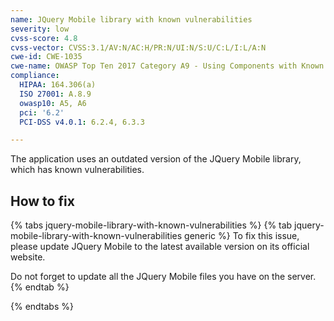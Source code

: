 ```yaml
---
name: JQuery Mobile library with known vulnerabilities
severity: low
cvss-score: 4.8
cvss-vector: CVSS:3.1/AV:N/AC:H/PR:N/UI:N/S:U/C:L/I:L/A:N
cwe-id: CWE-1035
cwe-name: OWASP Top Ten 2017 Category A9 - Using Components with Known Vulnerabilities
compliance:
  HIPAA: 164.306(a)
  ISO 27001: A.8.9
  owasp10: A5, A6
  pci: '6.2'
  PCI-DSS v4.0.1: 6.2.4, 6.3.3

---            
```


The application uses an outdated version of the JQuery Mobile library, which has known vulnerabilities.

## How to fix

{% tabs jquery-mobile-library-with-known-vulnerabilities %}
{% tab jquery-mobile-library-with-known-vulnerabilities generic %}
To fix this issue, please update JQuery Mobile to the latest available version on its official website.

Do not forget to update all the JQuery Mobile files you have on the server.
{% endtab %}

{% endtabs %}
